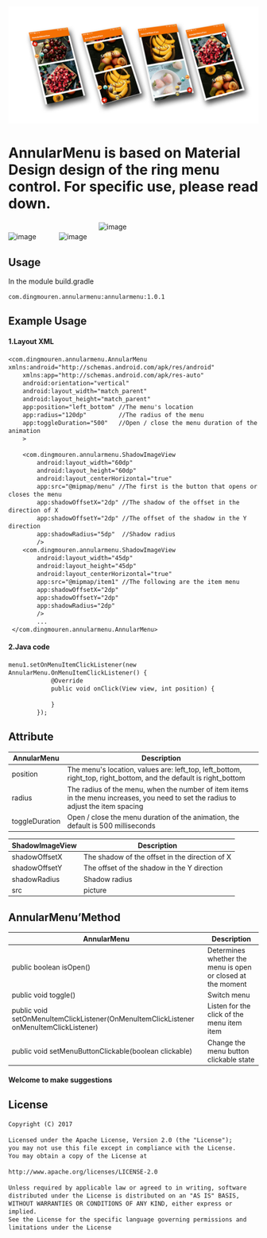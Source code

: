 
![image](https://github.com/DingMouRen/AnnularMenuView/raw/master/screenshot/title.png)<br>
# AnnularMenu is based on Material Design design of the ring menu control. For specific use, please read down.
　　　　　　　　　　　　　![image](https://github.com/DingMouRen/AnnularMenuView/raw/master/screenshot/demo3.gif)<br>
![image](https://github.com/DingMouRen/AnnularMenuView/raw/master/screenshot/demo1.gif)　　　
![image](https://github.com/DingMouRen/AnnularMenuView/raw/master/screenshot/demo2.gif)<br>
##  Usage
In the module build.gradle
```
com.dingmouren.annularmenu:annularmenu:1.0.1
```

## Example Usage
#### 1.Layout XML
```
<com.dingmouren.annularmenu.AnnularMenu xmlns:android="http://schemas.android.com/apk/res/android"
    xmlns:app="http://schemas.android.com/apk/res-auto"
    android:orientation="vertical"
    android:layout_width="match_parent"
    android:layout_height="match_parent"
    app:position="left_bottom" //The menu's location
    app:radius="120dp"         //The radius of the menu
    app:toggleDuration="500"   //Open / close the menu duration of the animation
    >

    <com.dingmouren.annularmenu.ShadowImageView
        android:layout_width="60dp"
        android:layout_height="60dp"
        android:layout_centerHorizontal="true"
        app:src="@mipmap/menu" //The first is the button that opens or closes the menu
        app:shadowOffsetX="2dp" //The shadow of the offset in the direction of X
        app:shadowOffsetY="2dp" //The offset of the shadow in the Y direction
        app:shadowRadius="5dp"  //Shadow radius
        />
    <com.dingmouren.annularmenu.ShadowImageView
        android:layout_width="45dp"
        android:layout_height="45dp"
        android:layout_centerHorizontal="true"
        app:src="@mipmap/item1" //The following are the item menu
        app:shadowOffsetX="2dp"
        app:shadowOffsetY="2dp"
        app:shadowRadius="2dp"
        />
        ...
 </com.dingmouren.annularmenu.AnnularMenu>
```

#### 2.Java code
```
menu1.setOnMenuItemClickListener(new AnnularMenu.OnMenuItemClickListener() {
            @Override
            public void onClick(View view, int position) {

            }
        });
```

## Attribute
AnnularMenu | Description
-------|---
position|The menu's location, values are: left_top, left_bottom, right_top, right_bottom, and the default is right_bottom
radius|The radius of the menu, when the number of item items in the menu increases, you need to set the radius to adjust the item spacing
toggleDuration|Open / close the menu duration of the animation, the default is 500 milliseconds

ShadowImageView | Description
-------|---
shadowOffsetX|The shadow of the offset in the direction of X
shadowOffsetY|The offset of the shadow in the Y direction
shadowRadius|Shadow radius
src|picture

## AnnularMenu’Method
AnnularMenu | Description
-------|---
public boolean isOpen()| Determines whether the menu is open or closed at the moment
public void toggle()|Switch menu
public void setOnMenuItemClickListener(OnMenuItemClickListener onMenuItemClickListener)|Listen for the click of the menu item item
public void setMenuButtonClickable(boolean clickable)|Change the menu button clickable state
#### Welcome to make suggestions

## License
```
Copyright (C) 2017

Licensed under the Apache License, Version 2.0 (the "License");
you may not use this file except in compliance with the License.
You may obtain a copy of the License at

http://www.apache.org/licenses/LICENSE-2.0

Unless required by applicable law or agreed to in writing, software
distributed under the License is distributed on an "AS IS" BASIS,
WITHOUT WARRANTIES OR CONDITIONS OF ANY KIND, either express or implied.
See the License for the specific language governing permissions and
limitations under the License
```